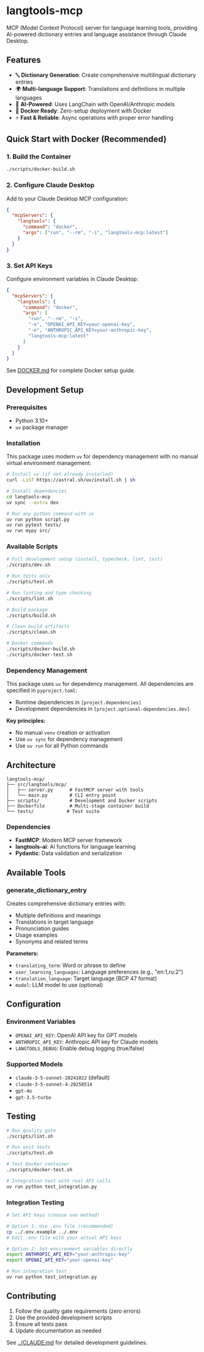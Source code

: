 # langtools-mcp

MCP (Model Context Protocol) server for language learning tools, providing AI-powered dictionary entries and language assistance through Claude Desktop.

## Features

- 🔤 **Dictionary Generation**: Create comprehensive multilingual dictionary entries
- 🌍 **Multi-language Support**: Translations and definitions in multiple languages  
- 🤖 **AI-Powered**: Uses LangChain with OpenAI/Anthropic models
- 🐳 **Docker Ready**: Zero-setup deployment with Docker
- ⚡ **Fast & Reliable**: Async operations with proper error handling

## Quick Start with Docker (Recommended)

### 1. Build the Container
```bash
./scripts/docker-build.sh
```

### 2. Configure Claude Desktop
Add to your Claude Desktop MCP configuration:

```json
{
  "mcpServers": {
    "langtools": {
      "command": "docker",
      "args": ["run", "--rm", "-i", "langtools-mcp:latest"]
    }
  }
}
```

### 3. Set API Keys
Configure environment variables in Claude Desktop:

```json
{
  "mcpServers": {
    "langtools": {
      "command": "docker", 
      "args": [
        "run", "--rm", "-i",
        "-e", "OPENAI_API_KEY=your-openai-key",
        "-e", "ANTHROPIC_API_KEY=your-anthropic-key",
        "langtools-mcp:latest"
      ]
    }
  }
}
```

See [DOCKER.md](DOCKER.md) for complete Docker setup guide.

## Development Setup

### Prerequisites
- Python 3.10+
- `uv` package manager

### Installation

This package uses modern `uv` for dependency management with no manual virtual environment management:

```bash
# Install uv (if not already installed)
curl -LsSf https://astral.sh/uv/install.sh | sh

# Install dependencies
cd langtools-mcp
uv sync --extra dev

# Run any python command with uv
uv run python script.py
uv run pytest tests/
uv run mypy src/
```

### Available Scripts

```bash
# Full development setup (install, typecheck, lint, test)
./scripts/dev.sh

# Run tests only
./scripts/test.sh

# Run linting and type checking
./scripts/lint.sh

# Build package
./scripts/build.sh

# Clean build artifacts
./scripts/clean.sh

# Docker commands
./scripts/docker-build.sh
./scripts/docker-test.sh
```

### Dependency Management

This package uses `uv` for dependency management. All dependencies are specified in `pyproject.toml`:
- Runtime dependencies in `[project.dependencies]`
- Development dependencies in `[project.optional-dependencies.dev]`

**Key principles:**
- No manual `venv` creation or activation
- Use `uv sync` for dependency management
- Use `uv run` for all Python commands

## Architecture

```
langtools-mcp/
├── src/langtools/mcp/
│   ├── server.py      # FastMCP server with tools
│   └── main.py        # CLI entry point
├── scripts/           # Development and Docker scripts
├── Dockerfile         # Multi-stage container build
└── tests/            # Test suite
```

### Dependencies
- **FastMCP**: Modern MCP server framework
- **langtools-ai**: AI functions for language learning
- **Pydantic**: Data validation and serialization

## Available Tools

### generate_dictionary_entry
Creates comprehensive dictionary entries with:
- Multiple definitions and meanings
- Translations in target language
- Pronunciation guides
- Usage examples
- Synonyms and related terms

**Parameters:**
- `translating_term`: Word or phrase to define
- `user_learning_languages`: Language preferences (e.g., "en:1,ru:2")
- `translation_language`: Target language (BCP 47 format)
- `model`: LLM model to use (optional)

## Configuration

### Environment Variables
- `OPENAI_API_KEY`: OpenAI API key for GPT models
- `ANTHROPIC_API_KEY`: Anthropic API key for Claude models  
- `LANGTOOLS_DEBUG`: Enable debug logging (true/false)

### Supported Models
- `claude-3-5-sonnet-20241022` (default)
- `claude-3-5-sonnet-4-20250514`
- `gpt-4o`
- `gpt-3.5-turbo`

## Testing

```bash
# Run quality gate
./scripts/lint.sh

# Run unit tests
./scripts/test.sh

# Test Docker container
./scripts/docker-test.sh

# Integration test with real API calls
uv run python test_integration.py
```

### Integration Testing
```bash
# Set API keys (choose one method)

# Option 1: Use .env file (recommended)
cp ../.env.example ../.env
# Edit .env file with your actual API keys

# Option 2: Set environment variables directly
export ANTHROPIC_API_KEY="your-anthropic-key"
export OPENAI_API_KEY="your-openai-key"

# Run integration test
uv run python test_integration.py
```

## Contributing

1. Follow the quality gate requirements (zero errors)
2. Use the provided development scripts
3. Ensure all tests pass
4. Update documentation as needed

See [../CLAUDE.md](../CLAUDE.md) for detailed development guidelines.